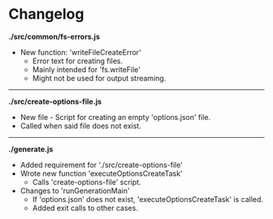 # Changelog

**./src/common/fs-errors.js**
* New function: 'writeFileCreateError'
	* Error text for creating files.
	* Mainly intended for 'fs.writeFile'
	* Might not be used for output streaming.

---

**./src/create-options-file.js**
* New file - Script for creating an empty 'options.json' file.
* Called when said file does not exist.

---

**./generate.js**
* Added requirement for './src/create-options-file'
* Wrote new function 'executeOptionsCreateTask'
	* Calls 'create-options-file' script.
* Changes to 'runGenerationMain'
	* If 'options.json' does not exist, 'executeOptionsCreateTask' is called.
	* Added exit calls to other cases.
